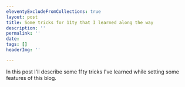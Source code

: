 ```yaml
---
eleventyExcludeFromCollections: true
layout: post
title: Some tricks for 11ty that I learned along the way
description: ''
permalink: ''
date: 
tags: []
headerImg: ''

---
```

In this post I'll describe some 11ty tricks I've learned while setting some features of this blog. 

## 